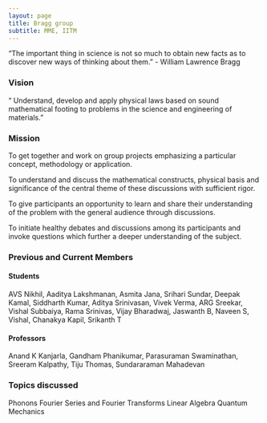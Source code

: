 ```yaml
---
layout: page
title: Bragg group 
subtitle: MME, IITM
---
```


“The important thing in science is not so much to obtain new facts as to discover new ways of thinking about them.” - William Lawrence Bragg

### Vision 

“ Understand, develop and apply physical laws based on sound mathematical footing to problems in the science and engineering of materials.”

### Mission

To get together and work on group projects emphasizing a particular concept, methodology or application.

To understand and discuss the mathematical constructs, physical basis and significance of the central theme of these discussions with sufficient rigor.

To give participants an opportunity to learn and share their understanding of the problem with the general audience through discussions.

To initiate healthy debates and discussions among its participants and invoke questions which further a deeper understanding of the subject. 

### Previous and Current Members 

#### Students 
AVS Nikhil, Aaditya Lakshmanan, Asmita Jana, Srihari Sundar, Deepak Kamal, Siddharth Kumar, Aditya Srinivasan, Vivek Verma, ARG Sreekar, Vishal Subbaiya, Rama Srinivas, Vijay Bharadwaj, Jaswanth B, Naveen S, Vishal, Chanakya Kapil, Srikanth T 

#### Professors
Anand K Kanjarla, Gandham Phanikumar, Parasuraman Swaminathan, Sreeram Kalpathy, Tiju Thomas, Sundararaman Mahadevan

### Topics discussed 

Phonons 
Fourier Series and Fourier Transforms
Linear Algebra
Quantum Mechanics
